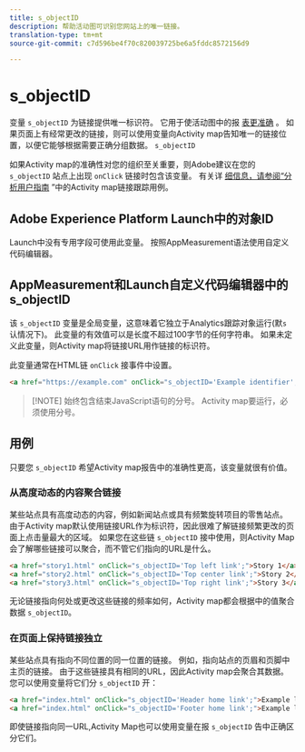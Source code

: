 ```yaml
---
title: s_objectID
description: 帮助活动图可识别您网站上的唯一链接。
translation-type: tm+mt
source-git-commit: c7d596be4f70c820039725be6a5fddc8572156d9

---
```



# s_objectID

变量 `s_objectID` 为链接提供唯一标识符。 它用于使活动图中的报 [表更准确](/help/analyze/activity-map/activity-map.md) 。 如果页面上有经常更改的链接，则可以使用变量向Activity map告知唯一的链接位置，以便它能够根据需要正确分组数据。 `s_objectID`

如果Activity map的准确性对您的组织至关重要，则Adobe建议在您的 `s_objectID` 站点上出现 `onClick` 链接时包含该变量。 有关详 [细信息，请参阅“分析用户指南](/help/analyze/activity-map/activitymap-link-tracking/activitymap-link-tracking-use-case.md) ”中的Activity map链接跟踪用例。

## Adobe Experience Platform Launch中的对象ID

Launch中没有专用字段可使用此变量。 按照AppMeasurement语法使用自定义代码编辑器。

## AppMeasurement和Launch自定义代码编辑器中的s_objectID

该 `s_objectID` 变量是全局变量，这意味着它独立于Analytics跟踪对象运行(默`s` 认情况下)。 此变量的有效值可以是长度不超过100字节的任何字符串。 如果未定义此变量，则Activity map将链接URL用作链接的标识符。

此变量通常在HTML链 `onClick` 接事件中设置。

```HTML
<a href="https://example.com" onClick="s_objectID='Example identifier';">Example link</a>
```

> [!NOTE] 始终包含结束JavaScript语句的分号。 Activity map要运行，必须使用分号。

## 用例

只要您 `s_objectID` 希望Activity map报告中的准确性更高，该变量就很有价值。

### 从高度动态的内容聚合链接

某些站点具有高度动态的内容，例如新闻站点或具有频繁旋转项目的零售站点。 由于Activity map默认使用链接URL作为标识符，因此很难了解链接频繁更改的页面上点击量最大的区域。 如果您在这些链 `s_objectID` 接中使用，则Activity Map会了解哪些链接可以聚合，而不管它们指向的URL是什么。

```HTML
<a href="story1.html" onClick="s_objectID='Top left link';">Story 1</a>
<a href="story2.html" onClick="s_objectID='Top center link';">Story 2</a>
<a href="story3.html" onClick="s_objectID='Top right link';">Story 3</a>
```

无论链接指向何处或更改这些链接的频率如何，Activity map都会根据中的值聚合数据 `s_objectID`。

### 在页面上保持链接独立

某些站点具有指向不同位置的同一位置的链接。 例如，指向站点的页眉和页脚中主页的链接。 由于这些链接具有相同的URL，因此Activity map会聚合其数据。 您可以使用变量将它们分 `s_objectID` 开：

```HTML
<a href="index.html" onClick="s_objectID='Header home link';">Example link in Header</a>
<a href="index.html" onClick="s_objectID='Footer home link';">Example link in Footer</a>
```

即使链接指向同一URL,Activity Map也可以使用变量在报 `s_objectID` 告中正确区分它们。
